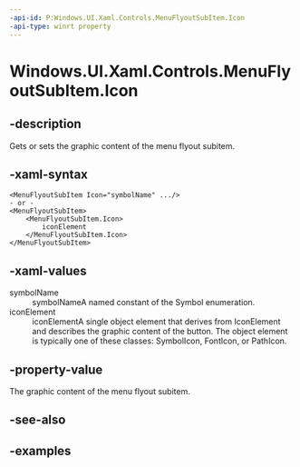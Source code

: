 ```yaml
---
-api-id: P:Windows.UI.Xaml.Controls.MenuFlyoutSubItem.Icon
-api-type: winrt property
---
```


<!-- Property syntax.
public IconElement Icon { get;  set; }
-->

# Windows.UI.Xaml.Controls.MenuFlyoutSubItem.Icon

## -description
Gets or sets the graphic content of the menu flyout subitem.



## -xaml-syntax
```xaml
<MenuFlyoutSubItem Icon="symbolName" .../>
- or -
<MenuFlyoutSubItem>
    <MenuFlyoutSubItem.Icon>
        iconElement
    </MenuFlyoutSubItem.Icon>
</MenuFlyoutSubItem>

```


## -xaml-values
<dl><dt>symbolName</dt><dd>symbolNameA named constant of the Symbol enumeration.</dd>
<dt>iconElement</dt><dd>iconElementA single object element that derives from IconElement and describes the graphic content of the button. The object element is typically one of these classes: SymbolIcon, FontIcon, or PathIcon.</dd>
</dl>

## -property-value
The graphic content of the menu flyout subitem.

## -see-also

## -examples

